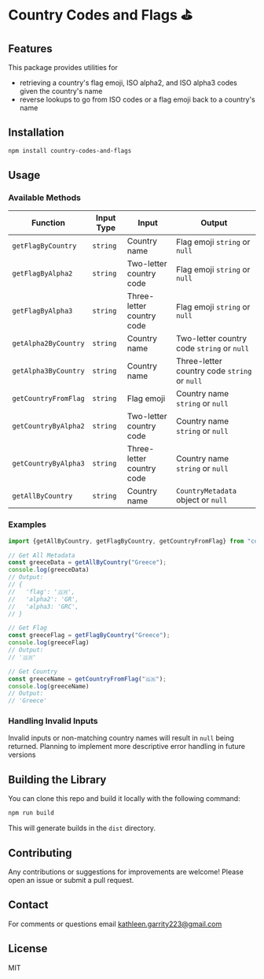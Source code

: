# Country Codes and Flags ⛳️

## Features

This package provides utilities for 

* retrieving a country's flag emoji, ISO alpha2, and ISO alpha3 codes given the country's name
* reverse lookups to go from ISO codes or a flag emoji back to a country's name


## Installation

```bash
npm install country-codes-and-flags
```



## Usage

### Available Methods
| Function             | Input Type | Input                     | Output                                       |
|----------------------|------------|---------------------------|----------------------------------------------|
| `getFlagByCountry`   | `string`   | Country name              | Flag emoji `string` or `null`                |
| `getFlagByAlpha2`    | `string`   | Two-letter country code   | Flag emoji `string` or `null`                |
| `getFlagByAlpha3`    | `string`   | Three-letter country code | Flag emoji `string` or `null`                |
| `getAlpha2ByCountry` | `string`   | Country name              | Two-letter country code `string` or `null`   |
| `getAlpha3ByCountry` | `string`   | Country name              | Three-letter country code `string` or `null` |
| `getCountryFromFlag` | `string`   | Flag emoji                | Country name `string` or `null`              |
| `getCountryByAlpha2` | `string`   | Two-letter country code   | Country name `string` or `null`              |
| `getCountryByAlpha3` | `string`   | Three-letter country code | Country name `string` or `null`              |
| `getAllByCountry`    | `string`   | Country name              | `CountryMetadata` object or `null`           |


### Examples

```typescript
import {getAllByCountry, getFlagByCountry, getCountryFromFlag} from "country-flag-emojis";

// Get All Metadata
const greeceData = getAllByCountry("Greece");
console.log(greeceData)
// Output:
// {
//   'flag': '🇬🇷',
//   'alpha2': 'GR',
//   'alpha3: 'GRC',
// }

// Get Flag
const greeceFlag = getFlagByCountry("Greece");
console.log(greeceFlag)
// Output:
// '🇬🇷'

// Get Country
const greeceName = getCountryFromFlag("🇬🇷");
console.log(greeceName)
// Output:
// 'Greece'

```

### Handling Invalid Inputs

Invalid inputs or non-matching country names will result in `null` being returned. Planning to implement more descriptive error handling in future versions

## Building the Library

You can clone this repo and build it locally with the following command: 

```bash
npm run build
```

This will generate builds in the `dist` directory.


## Contributing

Any contributions or suggestions for improvements are welcome! Please open an issue or submit a pull request.

## Contact

For comments or questions email kathleen.garrity223@gmail.com

## License

MIT
